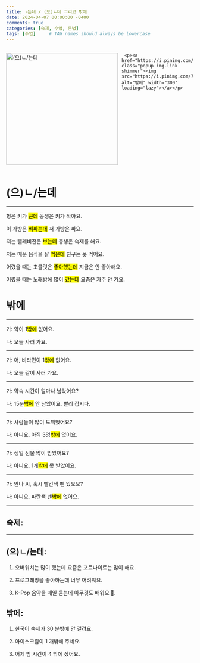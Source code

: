 ```yaml
---
title: -는데 / (으)ㄴ데 그리고 밖에
date: 2024-04-07 00:00:00 -0400
comments: true
categories: [숙제, 수업, 문법]
tags: [수업]     # TAG names should always be lowercase
---
```


<div class="images" style='display:flex; justify-content:center; gap: 2%;'>
     <p><a href="https://blogger.googleusercontent.com/img/b/R29vZ2xl/AVvXsEhhz4hcfWTGaWbjO3g2THzwhziJ1mnCoECvNjjx88bS4q51KjIdigGUTL85xR66gRGnNrvFS_mgHYbu438h_m5q1-RrahGv7ogGhZATusYTEZNZYjYlHukP76ZHgRCEqooM_XScPDPRdEc/s1600/V-%25EB%258A%2594%25EB%258D%25B0+grammar.JPG" class="popup img-link  shimmer"><img src="https://blogger.googleusercontent.com/img/b/R29vZ2xl/AVvXsEhhz4hcfWTGaWbjO3g2THzwhziJ1mnCoECvNjjx88bS4q51KjIdigGUTL85xR66gRGnNrvFS_mgHYbu438h_m5q1-RrahGv7ogGhZATusYTEZNZYjYlHukP76ZHgRCEqooM_XScPDPRdEc/s1600/V-%25EB%258A%2594%25EB%258D%25B0+grammar.JPG" alt="(으)ㄴ/는데" width="300" loading="lazy"></a></p>


     <p><a href="https://i.pinimg.com/736x/82/a2/b1/82a2b10c9a30a82a278fbb9e80e0ff8f.jpg" class="popup img-link  shimmer"><img src="https://i.pinimg.com/736x/82/a2/b1/82a2b10c9a30a82a278fbb9e80e0ff8f.jpg" alt="밖에" width="300" loading="lazy"></a></p>
   </div>

# (으)ㄴ/는데
---
형은 키가 <mark>큰데</mark> 동생은 키가 작아요.

이 가방은 <mark>비싸는데</mark> 저 가방은 싸요.

저는 텔레비전은 <mark>보는데</mark> 동생은 숙제를 해요.

저는 매운 음식을 잘 <mark>먹은데</mark> 친구는 못 먹어요.

어렸을 때는 초콜릿은 <mark>좋아했는데</mark> 지금은 안 좋아해요.

어렸을 때는 노래방에 많이 <mark>갔는데</mark> 요즘은 자주 안 가요.

# 밖에
---
가: 약이 1<mark>밖에</mark> 없어요.

나: 오늘 사러 가요.

---

가: 어, 비타민이 1<mark>밖에</mark> 없어요.

나: 오늘 같이 사러 가요.

---

가: 약속 시간이 얼마나 남았어요?

나: 15분<mark>밖에</mark> 안 남았어요. 빨리 갑시다.

---

가: 사람들이 많이 도책했어요?

나: 아니요. 아직 3명<mark>밖에</mark> 없어요.

---

가: 생일 선물 많이 받았어요?

나: 아니요. 1개<mark>밖에</mark> 못 받았어요.

---

가: 안나 씨, 혹시 빨간색 펜 있오요?

나: 아니요. 파란색 펜<mark>밖에</mark> 없어요.

---
## 숙제: 
---

## (으)ㄴ/는데:

1. 오버워치는 많이 했는데 요즘은 포트나이트는 많이 해요.

2. 프로그래밍을 좋아하는데 너무 어려워요.

3. K-Pop 음악을 매일 듣는데 아무것도 배워요 🥸.

## 밖에:

1. 한국어 숙제가 30 분밖에 안 걸려요.

2. 아이스크림이 1 개밖에 주세요.

3. 어제 밤 시간이 4 밖에  잤어요.